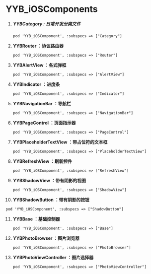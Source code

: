 # YYB_iOSComponents

1. ##### **YYBCategory** **:**  日常开发分类文件

   ```
   pod 'YYB_iOSComponent', :subspecs => ["Category"]
   ```

2. **YYBRouter ：协议路由器**

   ```
   pod 'YYB_iOSComponent', :subspecs => ["Router"]
   ```

3. **YYBAlertView ：各式弹框**

   ```
   pod 'YYB_iOSComponent', :subspecs => ["AlertView"]
   ```

4. **YYBIndicator ：进度条**

   ```
   pod 'YYB_iOSComponent', :subspecs => ["Indicator"]
   ```

5. **YYBNavigationBar ：导航栏**

   ```
   pod 'YYB_iOSComponent', :subspecs => ["NavigationBar"]
   ```

6. **YYBPageControl ：页面指示器**

   ```
   pod 'YYB_iOSComponent', :subspecs => ["PageControl"]
   ```

7. **YYBPlaceholderTextView ：带占位符的文本框**

   ```
   pod 'YYB_iOSComponent', :subspecs => ["PlaceholderTextView"]
   ```

8. **YYBRefreshView ：刷新控件**

   ```
   pod 'YYB_iOSComponent', :subspecs => ["RefreshView"]
   ```

9. **YYBShadowView ：带有阴影的视图**

   ```
   pod 'YYB_iOSComponent', :subspecs => ["ShadowView"]
   ```

10. **YYBShadowButton ：带有阴影的按钮**

   ```
   pod 'YYB_iOSComponent', :subspecs => ["ShadowButton"]
   ```

11. **YYBBase ：基础控制器**

    ```
    pod 'YYB_iOSComponent', :subspecs => ["Base"]
    ```

12. **YYBPhotoBrowser ：图片浏览器**

    ```
    pod 'YYB_iOSComponent', :subspecs => ["PhotoBrowser"]
    ```

13. **YYBPhotoViewController ：图片选择器**

    ```
    pod 'YYB_iOSComponent', :subspecs => ["PhotoViewController"]
    ```

